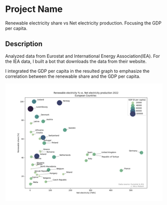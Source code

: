 # Project Name

Renewable electricity share vs Net electricity production. Focusing the GDP per capita.

## Description

Analyzed data from Eurostat and International Energy Association(IEA). For the IEA data, I built a bot that downloads the data from their website.

I integrated the GDP per capita in the resulted graph to emphasize the correlation between the renewable share and the GDP per capita.

![Graph](gdp_renewable_energy_vs_net_production.png)
